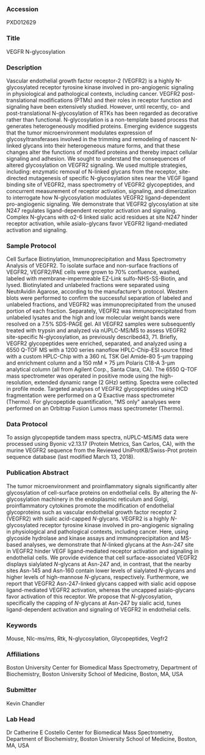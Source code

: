 ### Accession
PXD012629

### Title
VEGFR N-glycosylation

### Description
Vascular endothelial growth factor receptor-2 (VEGFR2) is a highly N-glycosylated receptor tyrosine kinase involved in pro-angiogenic signaling in physiological and pathological contexts, including cancer. VEGFR2 post-translational modifications (PTMs) and their roles in receptor function and signaling have been extensively studied. However, until recently, co- and post-translational N-glycosylation of RTKs has been regarded as decorative rather than functional. N-glycosylation is a non-template based process that generates heterogeneously modified proteins. Emerging evidence suggests that the tumor microenvironment modulates expression of glycosyltransferases involved in the trimming and remodeling of nascent N-linked glycans into their heterogeneous mature forms, and that these changes alter the functions of modified proteins and thereby impact cellular signaling and adhesion. We sought to understand the consequences of altered glycosylation on VEGFR2 signaling. We used multiple strategies, including: enzymatic removal of N-linked glycans from the receptor, site-directed mutagenesis of specific N-glycosylation sites near the VEGF ligand binding site of VEGFR2, mass spectrometry of VEGFR2 glycopeptides, and concurrent measurement of receptor activation, signaling, and dimerization to interrogate how N-glycosylation modulates VEGFR2 ligand-dependent pro-angiogenic signaling. We demonstrate that VEGFR2 glycosylation at site N247 regulates ligand-dependent receptor activation and signaling. Complex N-glycans with α2-6 linked sialic acid residues at site N247 hinder receptor activation, while asialo-glycans favor VEGFR2 ligand-mediated activation and signaling.

### Sample Protocol
Cell Surface Biotinylation, Immunoprecipitation and Mass Spectrometry Analysis of VEGFR2. To isolate surface and non-surface fractions of VEGFR2, VEGFR2/PAE cells were grown to 70% confluence, washed, labeled with membrane-impermeable EZ-Link sulfo-NHS-SS-Biotin, and lysed. Biotinylated and unlabeled fractions were separated using NeutrAvidin Agarose, according to the manufacturer’s protocol. Western blots were performed to confirm the successful separation of labeled and unlabeled fractions, and VEGFR2 was immunoprecipitated from the unused portion of each fraction. Separately, VEGFR2 was immunoprecipitated from unlabeled lysates and the high and low molecular weight bands were resolved on a 7.5% SDS-PAGE gel. All VEGFR2 samples were subsequently treated with trypsin and analyzed via nUPLC-MS/MS to assess VEGFR2 site-specific N-glycosylation, as previously described43, 71. Briefly, VEGFR2 glycopeptides were enriched, separated, and analyzed using a 6550 Q-TOF MS with a 1200 series nanoflow HPLC-Chip-ESI source fitted with a custom HPLC-Chip with a 360 nL TSK Gel Amide-80 5-μm trapping and enrichment column and a 150 mM × 75 μm Polaris C18-A 3-μm analytical column (all from Agilent Corp., Santa Clara, CA). The 6550 Q-TOF mass spectrometer was operated in positive mode using the high-resolution, extended dynamic range (2 GHz) setting. Spectra were collected in profile mode. Targeted analyses of VEGFR2 glycopeptides using HCD fragmentation were performed on a Q Exactive mass spectrometer (Thermo). For glycopeptide quantification, "MS only" aanalyses were performed on an Orbitrap Fusion Lumos mass spectrometer (Thermo).

### Data Protocol
To assign glycopeptide tandem mass spectra, nUPLC-MS/MS data were processed using Byonic v2.13.17 (Protein Metrics, San Carlos, CA), with the murine VEGFR2 sequence from the Reviewed UniProtKB/Swiss-Prot protein sequence database (last modified March 13, 2018).

### Publication Abstract
The tumor microenvironment and proinflammatory signals significantly alter glycosylation of cell-surface proteins on endothelial cells. By altering the <i>N</i>-glycosylation machinery in the endoplasmic reticulum and Golgi, proinflammatory cytokines promote the modification of endothelial glycoproteins such as vascular endothelial growth factor receptor 2 (VEGFR2) with sialic acid-capped <i>N</i>-glycans. VEGFR2 is a highly <i>N-</i>glycosylated receptor tyrosine kinase involved in pro-angiogenic signaling in physiological and pathological contexts, including cancer. Here, using glycoside hydrolase and kinase assays and immunoprecipitation and MS-based analyses, we demonstrate that <i>N</i>-linked glycans at the Asn-247 site in VEGFR2 hinder VEGF ligand-mediated receptor activation and signaling in endothelial cells. We provide evidence that cell surface-associated VEGFR2 displays sialylated <i>N</i>-glycans at Asn-247 and, in contrast, that the nearby sites Asn-145 and Asn-160 contain lower levels of sialylated <i>N</i>-glycans and higher levels of high-mannose <i>N</i>-glycans, respectively. Furthermore, we report that VEGFR2 Asn-247-linked glycans capped with sialic acid oppose ligand-mediated VEGFR2 activation, whereas the uncapped asialo-glycans favor activation of this receptor. We propose that <i>N</i>-glycosylation, specifically the capping of <i>N-</i>glycans at Asn-247 by sialic acid, tunes ligand-dependent activation and signaling of VEGFR2 in endothelial cells.

### Keywords
Mouse, Nlc-ms/ms, Rtk, N-glycosylation, Glycopeptides, Vegfr2

### Affiliations
Boston University
Center for Biomedical Mass Spectrometry, Department of Biochemistry, Boston University School of Medicine, Boston, MA, USA

### Submitter
Kevin Chandler

### Lab Head
Dr Catherine E Costello
Center for Biomedical Mass Spectrometry, Department of Biochemistry, Boston University School of Medicine, Boston, MA, USA


